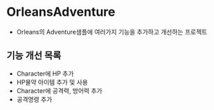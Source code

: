 # OrleansAdventure

- Orleans의 Adventure샘플에 여러가지 기능을 추가하고 개선하는 프로젝트

## 기능 개선 목록
* Character에 HP 추가
* HP물약 아이템 추가 및 사용
* Character에 공격력, 방어력 추가
* 공격명령 추가
